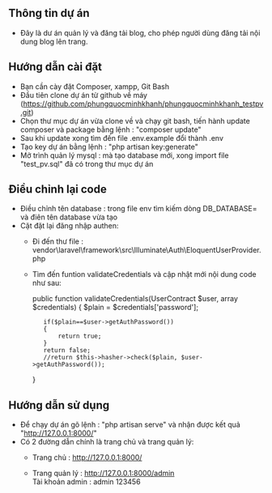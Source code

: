 
## Thông tin dự án

- Đây là dư án quản lý và đăng tải blog, cho phép người dùng đăng tải nội dung blog lên trang.

## Hướng dẫn cài đặt
- Bạn cần cày đặt Composer, xampp, Git Bash
- Đầu tiên clone dự án từ github về máy (https://github.com/phungquocminhkhanh/phungquocminhkhanh_testpv.git)
- Chọn thư mục dự án vừa clone về và chạy git bash, tiến hành update composer và package bằng lệnh : "composer update"
- Sau khi update xong tìm đến file .env.example đổi thành .env
- Tạo key dự án bằng lệnh : "php artisan key:generate"
- Mở trình quản lý mysql : mà tạo database mới, xong import file "test_pv.sql" đã có trong thư mục dự án



## Điều chỉnh lại code

- Điều chỉnh tên database : trong file env tìm kiếm dòng DB_DATABASE=   và điên tên database vừa tạo
- Cặt đặt lại đăng nhập authen:
   + Đi đến thư file :  vendor\laravel\framework\src\Illuminate\Auth\EloquentUserProvider.php
   + Tìm đến funtion validateCredentials và cập nhật mới nội dung code như sau:

     	public function validateCredentials(UserContract $user, array $credentials)
	    {
	        $plain = $credentials['password'];

	        if($plain==$user->getAuthPassword())
	        {
	            return true;
	        }
	        return false;
	        //return $this->hasher->check($plain, $user->getAuthPassword());
	    }

## Hướng dẫn sử dụng
- Để chạy dự án gõ lệnh : "php artisan serve"  và nhận được kết quả "http://127.0.0.1:8000/"
- Có 2 đường dẫn chính là trang chủ và trang quản lý:
	+ Trang chủ : http://127.0.0.1:8000/

	+ Trang quản lý : http://127.0.0.1:8000/admin  
		Tài khoản admin :  admin  123456  
